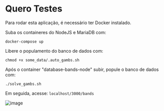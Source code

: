 # Quero Testes
Para rodar esta aplicação, é necessário ter Docker instalado.

Suba os containeres do NodeJS e MariaDB com:

`docker-compose up`


Libere o populamento do banco de dados com:

`chmod +x some_data/.auto_gambs.sh`


Após o container "database-bands-node" subir, popule o banco de dados com:

`./solve_gambs.sh`


Em seguida, acesse: `localhost/3000/bands`

![image](https://user-images.githubusercontent.com/33665633/116627831-3b13c400-a924-11eb-8b0d-793104372cf4.png)

